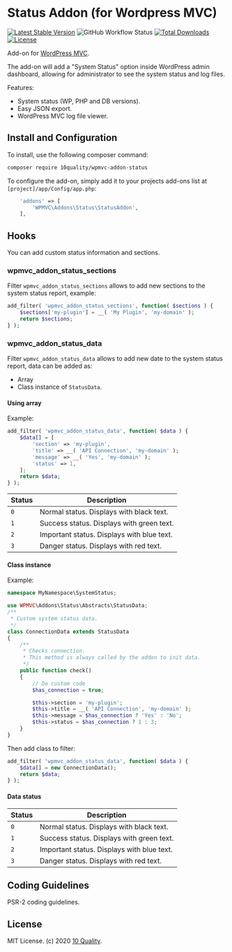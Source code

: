 # Status Addon (for Wordpress MVC)

[![Latest Stable Version](https://poser.pugx.org/10quality/wpmvc-addon-status/v/stable)](https://packagist.org/packages/10quality/wpmvc-addon-status)
![GitHub Workflow Status](https://img.shields.io/github/actions/workflow/status/10quality/wpmvc-addon-status/test.yml)
[![Total Downloads](https://poser.pugx.org/10quality/wpmvc-addon-status/downloads)](https://packagist.org/packages/10quality/wpmvc-addon-status)
[![License](https://poser.pugx.org/10quality/wpmvc-addon-status/license)](https://packagist.org/packages/10quality/wpmvc-addon-status)

Add-on for [WordPress MVC](http://www.wordpress-mvc.com/).

The add-on will add a "System Status" option inside WordPress admin dashboard, allowing for administrator to see the system status and log files.

Features:

* System status (WP, PHP and DB versions).
* Easy JSON export.
* WordPress MVC log file viewer.

## Install and Configuration

To install, use the following composer command:
```bash
composer require 10quality/wpmvc-addon-status
```

To configure the add-on, simply add it to your projects add-ons list at `[project]/app/Config/app.php`:
```php
    'addons' => [
        'WPMVC\Addons\Status\StatusAddon',
    ],
```

## Hooks

You can add custom status information and sections.

### wpmvc_addon_status_sections

Filter `wpmvc_addon_status_sections` allows to add new sections to the system status report, example:
```php
add_filter( 'wpmvc_addon_status_sections', function( $sections ) {
    $sections['my-plugin'] = __( 'My Plugin', 'my-domain' );
    return $sections;
} );
```

### wpmvc_addon_status_data

Filter `wpmvc_addon_status_data` allows to add new date to the system status report, data can be added as:
* Array
* Class instance of `StatusData`.

#### Using array

Example:
```php
add_filter( 'wpmvc_addon_status_data', function( $data ) {
    $data[] = [
        'section' => 'my-plugin',
        'title' => __( 'API Connection', 'my-domain' );
        'message' => __( 'Yes', 'my-domain' );
        'status' => 1,
    ];
    return $data;
} );
```

| Status | Description |
| --- | --- |
| `0` | Normal status. Displays with black text. |
| `1` | Success status. Displays with green text. |
| `2` | Important status. Displays with blue text. |
| `3` | Danger status. Displays with red text. |

#### Class instance

Example:
```php
namespace MyNamespace\SystemStatus;

use WPMVC\Addons\Status\Abstracts\StatusData;
/**
 * Custom system status data.
 */
class ConnectionData extends StatusData
{
    /**
     * Checks connection.
     * This method is always called by the addon to init data.
     */
    public function check()
    {
        // Do custom code
        $has_connection = true;

        $this->section = 'my-plugin';
        $this->title = __( 'API Connection', 'my-domain' );
        $this->message = $has_connection ? 'Yes' : 'No';
        $this->status = $has_connection ? 1 : 3;
    }
}
```

Then add class to filter:
```php
add_filter( 'wpmvc_addon_status_data', function( $data ) {
    $data[] = new ConnectionData();
    return $data;
} );
```

#### Data status

| Status | Description |
| --- | --- |
| `0` | Normal status. Displays with black text. |
| `1` | Success status. Displays with green text. |
| `2` | Important status. Displays with blue text. |
| `3` | Danger status. Displays with red text. |


## Coding Guidelines

PSR-2 coding guidelines.

## License

MIT License. (c) 2020 [10 Quality](https://www.10quality.com/).